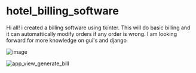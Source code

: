 # hotel_billing_software 

Hi all! i created a billing software using tkinter.
This will do basic billing and it can automattically modify orders if any order is wrong.
I am looking forward for more knowledge on gui's and django


![image](https://github.com/kamaleshr800/hotel_billing_software/assets/128400793/2fbc493a-5416-4c46-b17b-fbd1017763f9)


![app_view_generate_bill](https://github.com/kamaleshr800/hotel_billing_software/assets/128400793/0744eae9-4557-4433-871e-e620d3a5b04c)
